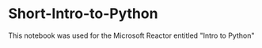 # Short-Intro-to-Python
This notebook was used for the Microsoft Reactor entitled "Intro to Python"
